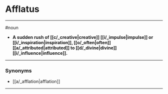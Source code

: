 # Afflatus
---
#noun
- **A sudden rush of [[c/_creative|creative]] [[i/_impulse|impulse]] or [[i/_inspiration|inspiration]], [[o/_often|often]] [[a/_attributed|attributed]] to [[d/_divine|divine]] [[i/_influence|influence]].**
---
### Synonyms
- [[a/_afflation|afflation]]
---

